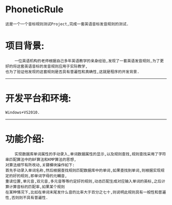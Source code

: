 PhoneticRule
============

    这是一个一个音标规则测试Project,完成一套英语音标发音规则的测试.
项目背景:
========
        一位英语机构的老师根据自己多年英语教学的亲身经验,发现了一套英语发音规则,为了更好的将这套英语音标的发音规则应用于实际教学,
    也为了验证他发现的这套规则是否具有普遍性和真确性,这就是程序的开发背景.
  --------------------------------------------------------------------
开发平台和环境:
==============
    Windows+VS2010.
  -----------------------------------------------------------------------------------------------------------------------
功能介绍:
=========
        实现数据库单词属性的手动录入,单词数据属性的显示,以及规则查找,规则查找采用了字符串匹配算法中的BF算法和KMP算法的思想,
    对算法细节有所改动,关键模块操作如下:
    首先手动录入单词名称,然后根据查找规则匹配数据库中的单词,如果查找到单词,则根据实现规定的好的规则,即单词字母的元輔音,
    重读位置,单元音,双元音,多元音等等约定好的规则,动态匹配生成对应输入单词的英标,之后计算计算音标的匹配率,如果某个规则
    在某种情况下,比如在单词末尾发什么音的比率大于百分之七十,则说明此规则具有一般性和普遍性,否则则不具有普遍性.
